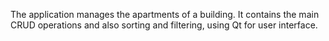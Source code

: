 The application manages the apartments of a building. It contains the main CRUD operations and also sorting and filtering, using Qt for user interface.
